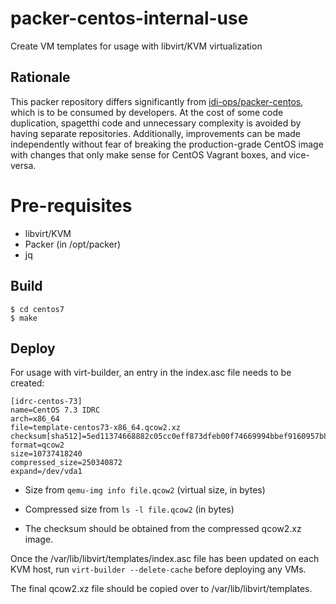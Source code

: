 # packer-centos-internal-use

Create VM templates for usage with libvirt/KVM virtualization

## Rationale

This packer repository differs significantly from [idi-ops/packer-centos](https://github.com/idi-ops/packer-centos), which is to be consumed by developers. At the cost of some code duplication, spagetthi code and unnecessary complexity is avoided by having separate repositories. Additionally, improvements can be made independently without fear of breaking the production-grade CentOS image with changes that only make sense for CentOS Vagrant boxes, and vice-versa.

# Pre-requisites

 * libvirt/KVM
 * Packer (in /opt/packer)
 * jq


## Build

```
$ cd centos7
$ make
```

## Deploy

For usage with virt-builder, an entry in the index.asc file needs to be created:

```
[idrc-centos-73]
name=CentOS 7.3 IDRC
arch=x86_64
file=template-centos73-x86_64.qcow2.xz
checksum[sha512]=5ed11374668882c05cc0eff873dfeb00f74669994bbef9160957b8161d4f4cb1ca6622dfb5b380b55711994efe9988a638f59e2e3d46bb5eaed378fc05eb1d23
format=qcow2
size=10737418240
compressed_size=250340872
expand=/dev/vda1
```

 * Size from `qemu-img info file.qcow2` (virtual size, in bytes)

 * Compressed size from `ls -l file.qcow2` (in bytes)

 * The checksum should be obtained from the compressed qcow2.xz image.

Once the /var/lib/libvirt/templates/index.asc file has been updated on each KVM host, run `virt-builder --delete-cache` before deploying any VMs.

The final qcow2.xz file should be copied over to /var/lib/libvirt/templates.
